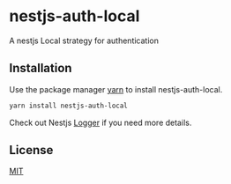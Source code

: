 # nestjs-auth-local

A nestjs Local strategy for authentication

## Installation

Use the package manager [yarn](https://yarnpkg.com/) to install nestjs-auth-local.

```bash
yarn install nestjs-auth-local
```

Check out Nestjs [Logger](https://docs.nestjs.com/techniques/logger#using-the-logger-for-application-logging) if you need more details.

## License

[MIT](https://choosealicense.com/licenses/mit/)

